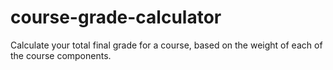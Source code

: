 # course-grade-calculator
Calculate your total final grade for a course, based on the weight of each of the course components.
